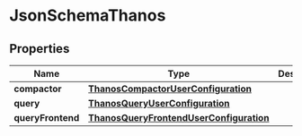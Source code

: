 

# JsonSchemaThanos


## Properties

| Name | Type | Description | Notes |
|------------ | ------------- | ------------- | -------------|
|**compactor** | [**ThanosCompactorUserConfiguration**](ThanosCompactorUserConfiguration.md) |  |  [optional] |
|**query** | [**ThanosQueryUserConfiguration**](ThanosQueryUserConfiguration.md) |  |  [optional] |
|**queryFrontend** | [**ThanosQueryFrontendUserConfiguration**](ThanosQueryFrontendUserConfiguration.md) |  |  [optional] |



